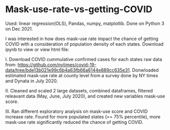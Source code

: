 # Mask-use-rate-vs-getting-COVID
Used: linear regression(OLS), Pandas, numpy, matplotlib.
Done on Python 3 on Dec 2021.

I was interested in how does mask-use rate impact the chance of getting COVID with a consideration of population density of each states.
Download ipynb to view or view html file: 

I.
Download COVID cummulative confirmed cases for each states raw data from:  https://github.com/nytimes/covid-19-data/tree/bde13b021e99c6b4a63fb66a6144e889cc635e31.
Donwloaded estimated mask-use rate at county level from a survey done by NY times and Dynata in July 2020.

II.
Cleaned and scaled 2 large datasets, combined dataframes, filtered releavant data (May, June, July 2020), and created new variables mask-use score.

III.
Ran different exploratory analysis on mask-use score and COVID increase rate. Found for more populated states (>= 75% percentile), more mask-use rate significantly reduced the chance of getting COVID.


